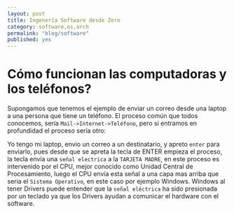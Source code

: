 ```yaml
---
layout: post
title: Ingenería Software desde Zero
category: software,os,arch
permalink: "blog/software"
published: yes
---
```


# Cómo funcionan las computadoras y los teléfonos?

Supongamos que tenemos el ejemplo de  enviar un correo desde una laptop a una persona que tiene un teléfono. El proceso común que todos conocemos, sería
`Mail->Internet->Teléfono`, pero si entramos en profundidad el proceso sería otro:


Yo tengo mi laptop, envio un correo a un destinatario, y apreto `enter` para  enviarlo, pues desde que se apreta la tecla de ENTER empieza el proceso, la tecla envía
una `señal electrica` a la `TARJETA MADRE`, en este proceso es intervenido por el CPU, mejor conocido como Unidad Central de Procesamiento, luego el CPU envía esta señal a una capa mas arriba que seria el `Sistema Operativo`, en este caso por ejemplo Windows. Windows al tener Drivers puede entender que la `señal eléctrica` ha sido presionada por un teclado ya que los Drivers ayudan a comunicar el hardware con el software.


